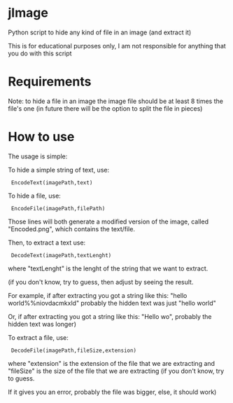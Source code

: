 # jImage
 Python script to hide any kind of file in an image (and extract it)

This is for educational purposes only, I am not responsible for anything that you do with this script

# Requirements

Note: to hide a file in an image the image file should be at least 8 times the file's one (in future there will be the option to split the file in pieces)

# How to use

The usage is simple:

To hide a simple string of text, use:

<code> EncodeText(imagePath,text) </code> 

To hide a file, use:

<code> EncodeFile(imagePath,filePath) </code>



Those lines will both generate a modified version of the image, called "Encoded.png", which contains the text/file.



Then, to extract a text use:

<code> DecodeText(imagePath,textLenght) </code>  

where "textLenght" is the lenght of the string that we want to extract. 

(if you don't know, try to guess, then adjust by seeing the result. 

For example, if after extracting you got a string like this: "hello world%%niovdacmkxld" probably the hidden text was just "hello world"

Or, if after extracting you got a string like this: "Hello wo", probably the hidden text was longer)



To extract a file, use:

<code> DecodeFile(imagePath,fileSize,extension) </code>

where "extension" is the extension of the file that we are extracting and "fileSize" is the size of the file that we are extracting (if you don't know, try to guess. 

If it gives you an error, probably the file was bigger, else, it should work)



